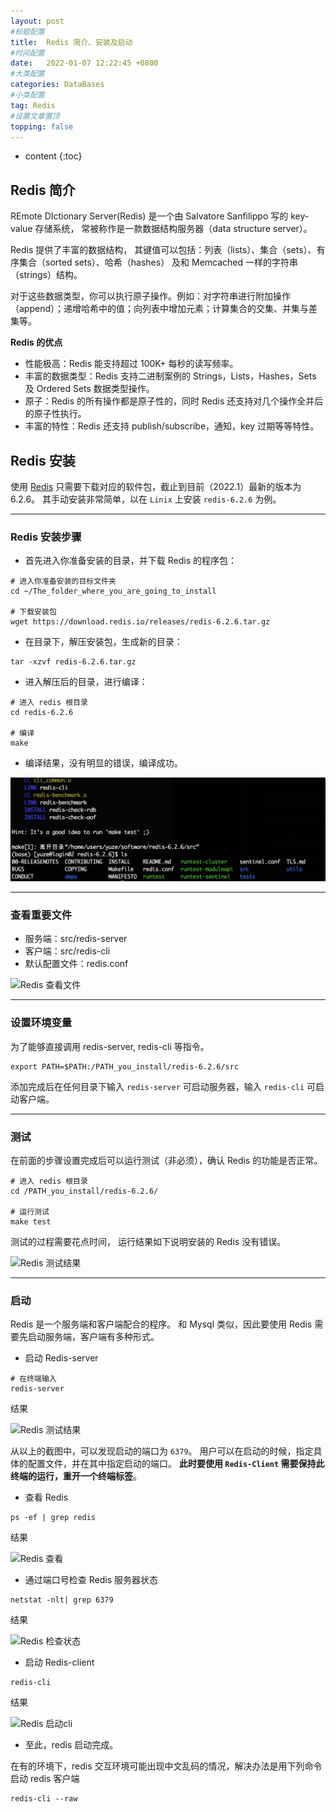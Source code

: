 ```yaml
---
layout: post
#标题配置
title:  Redis 简介、安装及启动
#时间配置
date:   2022-01-07 12:22:45 +0800
#大类配置
categories: DataBases
#小类配置
tag: Redis
#设置文章置顶
topping: false
---
```


* content
{:toc}

## Redis 简介
REmote DIctionary Server(Redis) 是一个由 Salvatore Sanfilippo 写的 key-value 存储系统， 常被称作是一款数据结构服务器（data structure server）。

Redis 提供了丰富的数据结构， 其键值可以包括：列表（lists）、集合（sets）、有序集合（sorted sets）、哈希（hashes） 及和 Memcached 一样的字符串（strings）结构。

对于这些数据类型，你可以执行原子操作。例如：对字符串进行附加操作（append）；递增哈希中的值；向列表中增加元素；计算集合的交集、并集与差集等。

**Redis 的优点**
- 性能极高：Redis 能支持超过 100K+ 每秒的读写频率。
- 丰富的数据类型：Redis 支持二进制案例的 Strings，Lists，Hashes，Sets 及 Ordered Sets 数据类型操作。
- 原子：Redis 的所有操作都是原子性的，同时 Redis 还支持对几个操作全并后的原子性执行。
- 丰富的特性：Redis 还支持 publish/subscribe，通知，key 过期等等特性。

## Redis 安装
使用 [Redis](https://redis.io/download) 只需要下载对应的软件包，截止到目前（2022.1）最新的版本为 6.2.6。
其手动安装非常简单，以在 `Linix` 上安装 `redis-6.2.6` 为例。

---------------------------
### Redis 安装步骤
* 首先进入你准备安装的目录，并下载 Redis 的程序包：

```angular2html
# 进入你准备安装的目标文件夹
cd ~/The_folder_where_you_are_going_to_install

# 下载安装包
wget https://download.redis.io/releases/redis-6.2.6.tar.gz
```

* 在目录下，解压安装包，生成新的目录：

```angular2html
tar -xzvf redis-6.2.6.tar.gz
```

* 进入解压后的目录，进行编译：

```angular2html
# 进入 redis 根目录
cd redis-6.2.6

# 编译
make
```
* 编译结果，没有明显的错误，编译成功。

![Redis 编译结果](/images/Redis/make_result.png)

---------------------------
### 查看重要文件
 - 服务端：src/redis-server 
 - 客户端：src/redis-cli 
 - 默认配置文件：redis.conf
    
![Redis 查看文件](https://github.com/2014301020024/blog/images/Redis/check_files.png)

---------------------------
### 设置环境变量

为了能够直接调用 redis-server, redis-cli 等指令。
```angular2html
export PATH=$PATH:/PATH_you_install/redis-6.2.6/src
```

添加完成后在任何目录下输入 `redis-server` 可启动服务器，输入 `redis-cli` 可启动客户端。

---------------------------
### 测试

在前面的步骤设置完成后可以运行测试（非必须），确认 Redis 的功能是否正常。

```angular2html
# 进入 redis 根目录
cd /PATH_you_install/redis-6.2.6/

# 运行测试
make test
```

测试的过程需要花点时间， 运行结果如下说明安装的 Redis 没有错误。

![Redis 测试结果](https://github.com/2014301020024/blog/images/Redis/test_result.png)

----------------------------
### 启动

Redis 是一个服务端和客户端配合的程序。
和 Mysql 类似，因此要使用 Redis 需要先启动服务端，客户端有多种形式。

* 启动 Redis-server

```angular2html
# 在终端输入
redis-server
```

结果

![Redis 测试结果](https://github.com/2014301020024/blog/images/Redis/redis-server.png)

从以上的截图中，可以发现启动的端口为 `6379`。
用户可以在启动的时候，指定具体的配置文件，并在其中指定启动的端口。
**此时要使用 `Redis-Client` 需要保持此终端的运行，重开一个终端标签**。

* 查看 Redis

```angular2html
ps -ef | grep redis
```

结果

![Redis 查看](https://github.com/2014301020024/blog/images/Redis/ps-ef.png)

* 通过端口号检查 Redis 服务器状态

```angular2html
netstat -nlt| grep 6379
```

结果

![Redis 检查状态](https://github.com/2014301020024/blog/images/Redis/grep-6379.png)

* 启动 Redis-client

```angular2html
redis-cli
```

结果

![Redis 启动cli](https://github.com/2014301020024/blog/images/Redis/redis-cli.png)

* 至此，redis 启动完成。

在有的环境下，redis 交互环境可能出现中文乱码的情况，解决办法是用下列命令启动 redis 客户端

```angular2html
redis-cli --raw
```

